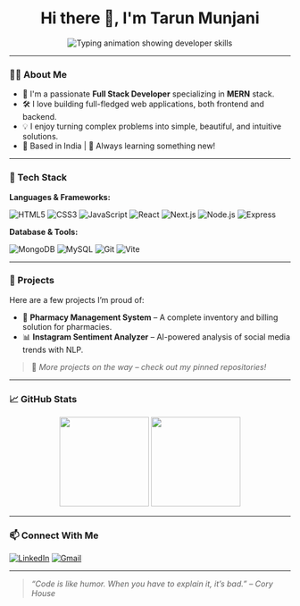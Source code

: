 <h1 align="center">Hi there 👋, I'm Tarun Munjani</h1>

<p align="center">
<img 
  src="https://readme-typing-svg.herokuapp.com?font=Fira+Code&weight=500&size=24&pause=1000&center=true&vCenter=true&width=435&lines=Full+Stack+Web+Developer;React+%7C+Node.js+%7C+Express+%7C+MongoDB;Lifelong+learner+%F0%9F%93%9A;Open+Source+Enthusiast+%F0%9F%8C%90" 
  alt="Typing animation showing developer skills" 
/>


</p>

---

### 👨‍💻 About Me

- 💼 I'm a passionate **Full Stack Developer** specializing in **MERN** stack.
- 🛠️ I love building full-fledged web applications, both frontend and backend.
- 💡 I enjoy turning complex problems into simple, beautiful, and intuitive solutions.
- 📍 Based in India | 🧠 Always learning something new!

---

### 🧰 Tech Stack

**Languages & Frameworks:**

![HTML5](https://img.shields.io/badge/-HTML5-E34F26?logo=html5&logoColor=white&style=flat)
![CSS3](https://img.shields.io/badge/-CSS3-1572B6?logo=css3&logoColor=white&style=flat)
![JavaScript](https://img.shields.io/badge/-JavaScript-F7DF1E?logo=javascript&logoColor=black&style=flat)
![React](https://img.shields.io/badge/-React-61DAFB?logo=react&logoColor=black&style=flat)
![Next.js](https://img.shields.io/badge/-Next.js-000000?logo=next.js&logoColor=white&style=flat)
![Node.js](https://img.shields.io/badge/-Node.js-339933?logo=node.js&logoColor=white&style=flat)
![Express](https://img.shields.io/badge/-Express.js-000000?logo=express&logoColor=white&style=flat)

**Database & Tools:**

![MongoDB](https://img.shields.io/badge/-MongoDB-47A248?logo=mongodb&logoColor=white&style=flat)
![MySQL](https://img.shields.io/badge/-MySQL-4479A1?logo=mysql&logoColor=white&style=flat)
![Git](https://img.shields.io/badge/-Git-F05032?logo=git&logoColor=white&style=flat)
![Vite](https://img.shields.io/badge/-Vite-646CFF?logo=vite&logoColor=white&style=flat)

---

### 🚀 Projects

Here are a few projects I’m proud of:

- 💊 **Pharmacy Management System** – A complete inventory and billing solution for pharmacies.
- 📊 **Instagram Sentiment Analyzer** – AI-powered analysis of social media trends with NLP.

> 📌 *More projects on the way – check out my pinned repositories!*

---

### 📈 GitHub Stats

<p align="center">
  <img src="https://github-readme-stats.vercel.app/api?username=deepseek23&show_icons=true&theme=radical&count_private=true" height="160" />
  <img src="https://github-readme-stats.vercel.app/api/top-langs/?username=deepseek23&layout=compact&theme=radical" height="160" />
</p>

---

### 📫 Connect With Me

[![LinkedIn](https://img.shields.io/badge/-LinkedIn-0077B5?style=flat&logo=linkedin&logoColor=white)](https://www.linkedin.com/in/tarun-munjani-72a4b3341/)
[![Gmail](https://img.shields.io/badge/-Email-D14836?style=flat&logo=gmail&logoColor=white)](mailto:t.s.clashers@gmail.com)

---

> *“Code is like humor. When you have to explain it, it’s bad.” – Cory House*
